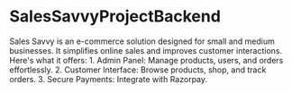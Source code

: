 # SalesSavvyProjectBackend
Sales Savvy is an e-commerce solution designed for small and medium businesses. It simplifies online sales and improves customer interactions. Here's what it offers:  1. Admin Panel: Manage products, users, and orders effortlessly. 2. Customer Interface: Browse products, shop, and track orders. 3. Secure Payments: Integrate with Razorpay. 
